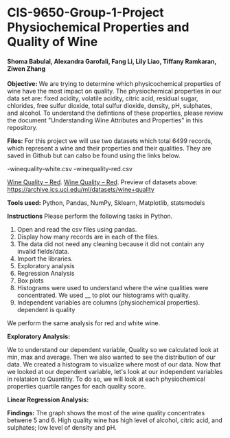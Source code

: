 # CIS-9650-Group-1-Project Physiochemical Properties and Quality of Wine
#### Shoma Babulal, Alexandra Garofali, Fang Li, Lily Liao, Tiffany Ramkaran, Ziwen Zhang

**Objective:**
We are trying to determine which physicochemical properties of wine have the most impact on quality. The physiochemical properties in our data set are: fixed acidity, volatile acidity, citric acid, residual sugar, chlorides, free sulfur dioxide, total sulfur dioxide, density, pH, sulphates, and alcohol. To understand the defintions of these properties, please review the document "Understanding Wine Attributes and Properties" in this repository.

**Files:**
For this project we will use two datasets which total 6499 records, which represent a wine and their properties and their qualities. They are saved in Github but can calso be found using the links below.

-winequality-white.csv 
-winequality-red.csv  

[Wine Quality – Red](https://archive.ics.uci.edu/ml/machine-learning-databases/wine-quality/winequality-red.csv).
[Wine Quality – Red](https://archive.ics.uci.edu/ml/machine-learning-databases/wine-quality/winequality-white.csv).
Preview of datasets above: https://archive.ics.uci.edu/ml/datasets/wine+quality 

**Tools used:**
Python, Pandas, NumPy, Sklearn, Matplotlib, statsmodels


**Instructions**
Please perform the following tasks in Python.

1. Open and read the csv files using pandas. 
2. Display how many records are in each of the files.
3. The data did not need any cleaning because it did not contain any invalid fields/data.
4. Import the libraries.
5. Exploratory analysis
6. Regression Analysis
7. Box plots
8. Histograms were used to understand where the wine qualities were concentrated. We used __ to plot our histograms with quality.
9. Independent variables are columns (physiochemical properties). dependent is quality

We perform the same analysis for red and white wine.

**Exploratory Analysis:**

We to understand our dependent variable, Quality so we calculated look at min, max and average. Then we also wanted to see the distribution of our data. We created a histogram to visualize where most of our data. Now that we looked at our dependent variable, let's look at our independent variables in relataion to Quantitiy. To do so, we will look at each physiochemical properties quartile ranges for each quality score.  

**Linear Regression Analysis:**

**Findings:**
The graph shows the most of the wine quality concentrates betwene 5 and 6.
High quality wine has high level of alcohol, citric acid, and sulphates; low level of density and pH.   
